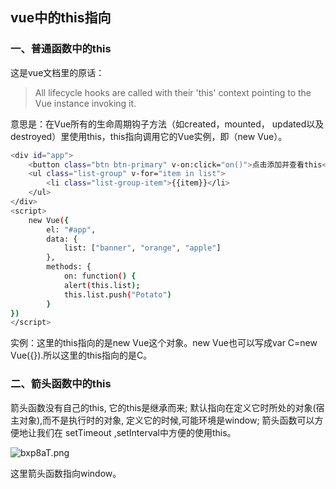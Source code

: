 ## vue中的this指向

### 一、普通函数中的this

这是vue文档里的原话：

> All lifecycle hooks are called with their 'this' context pointing to the Vue instance invoking it.

意思是：在Vue所有的生命周期钩子方法（如created，mounted， updated以及destroyed）里使用this，this指向调用它的Vue实例，即（new Vue）。

```sh
<div id="app">
    <button class="btn btn-primary" v-on:click="on()">点击添加并查看this</button>
    <ul class="list-group" v-for="item in list">
        <li class="list-group-item">{{item}}</li>
    </ul>
</div>
<script>
    new Vue({
        el: "#app",
        data: {
            list: ["banner", "orange", "apple"]
        },
        methods: {
            on: function() {
            alert(this.list);
            this.list.push("Potato")
        }
})
</script>
```

实例：这里的this指向的是new Vue这个对象。new Vue也可以写成var C=new Vue({}).所以这里的this指向的是C。

### 二、箭头函数中的this

箭头函数没有自己的this, 它的this是继承而来; 默认指向在定义它时所处的对象(宿主对象),而不是执行时的对象, 定义它的时候,可能环境是window; 箭头函数可以方便地让我们在 setTimeout ,setInterval中方便的使用this。

![bxp8aT.png](https://s1.ax1x.com/2022/03/15/bxp8aT.png)

这里箭头函数指向window。
